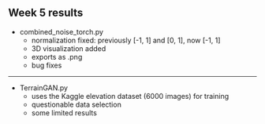 ## Week 5 results

- combined_noise_torch.py
  - normalization fixed: previously [-1, 1] and [0, 1], now [-1, 1]
  - 3D visualization added
  - exports as .png
  - bug fixes
---
- TerrainGAN.py
  - uses the Kaggle elevation dataset (6000 images) for training
  - questionable data selection
  - some limited results
